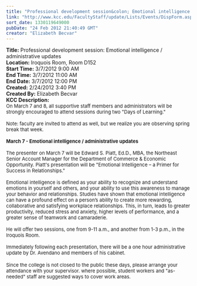 ```yaml
---
title: "Professional development session&colon; Emotional intelligence / administrative updates"
link: "http://www.kcc.edu/FacultyStaff/update/Lists/Events/DispForm.aspx?ID=232"
sort_date: 1330119649000
pubDate: "24 Feb 2012 21:40:49 GMT"
creator: "Elizabeth Becvar"
---
```


<div><b>Title:</b> Professional development session: Emotional intelligence / administrative updates</div>
<div><b>Location:</b> Iroquois Room, Room D152</div>
<div><b>Start Time:</b> 3/7/2012 9:00 AM</div>
<div><b>End Time:</b> 3/7/2012 11:00 AM</div>
<div><b>End Date:</b> 3/7/2012 12:00 PM</div>
<div><b>Created:</b> 2/24/2012 3:40 PM</div>
<div><b>Created By:</b> Elizabeth Becvar</div>
<div><b>KCC Description:</b> <div class=ExternalClass16E056F212674818A56D3CA504FA1F95>
<div><font size=2>On March 7 and 8, all supportive staff members and administrators will be strongly encouraged to attend sessions during two &quot;Days of Learning.&quot;<br> <br>Note: faculty are invited to attend as well, but we realize you are observing spring break that week.<br> <br></font><font size=2><strong>March 7 - Emotional intelligence / administrative updates<br></strong> <br>The presenter on March 7 will be Edward S. Piatt, Ed.D., MBA, the Northeast Senior Account Manager for the Department of Commerce &amp; Economic Opportunity. Piatt's presentation will be &quot;Emotional Intelligence – a Primer for Success in Relationships.&quot; <br> <br>Emotional intelligence is defined as your ability to recognize and understand emotions in yourself and others, and your ability to use this awareness to manage your behavior and relationships. Studies have shown that emotional intelligence can have a profound effect on a person’s ability to create more rewarding, collaborative and satisfying workplace relationships. This, in turn, leads to greater productivity, reduced stress and anxiety, higher levels of performance, and a greater sense of teamwork and camaraderie.  <br> <br>He will offer two sessions, one from 9-11 a.m., and another from 1-3 p.m., in the Iroquois Room.  <br> <br>Immediately following each presentation, there will be a one hour administrative update by Dr. Avendano and members of his cabinet.</font></div>
<div><font size=2></font> </div>
<div><font size=2>Since the college is not closed to the public these days, please arrange your attendance with your supervisor. where possible, student workers and &quot;as-needed&quot; staff are suggested ways to cover work areas.  </font></div>
<div><font size=2></font> </div></div></div>
  </font></div></div></div></div></div>
